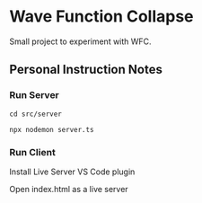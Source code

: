 # Wave Function Collapse 
Small project to experiment with WFC.

## Personal Instruction Notes

### Run Server

`cd src/server`

`npx nodemon server.ts`

### Run Client

Install Live Server VS Code plugin

Open index.html as a live server